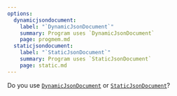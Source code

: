 ```yaml
---
options:
  dynamicjsondocument:
    label: "`DynamicJsonDocument`"
    summary: Program uses `DynamicJsonDocument`
    page: progmem.md
  staticjsondocument:
    label: "`StaticJsonDocument`"
    summary: Program uses `StaticJsonDocument`
    page: static.md
---
```


Do you use [`DynamicJsonDocument`](/v7/api/dynamicjsondocument/) or [`StaticJsonDocument`](/v7/api/staticjsondocument/)?
